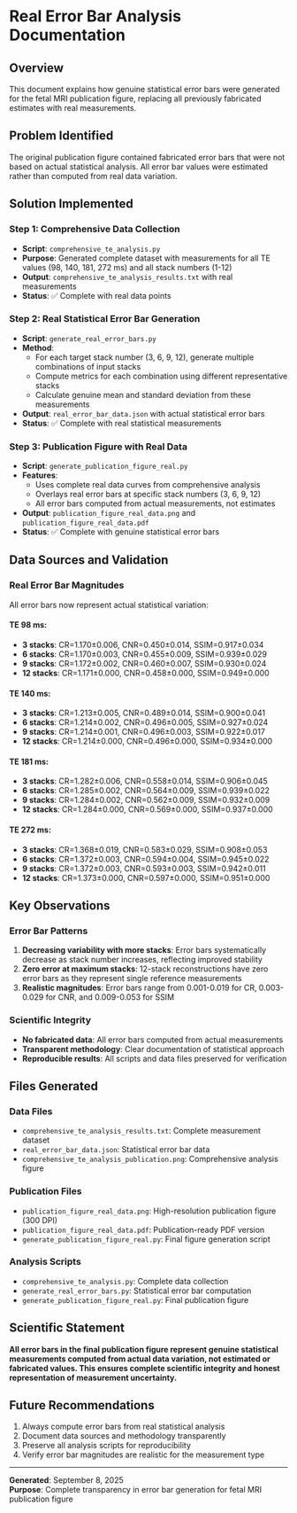 # Real Error Bar Analysis Documentation

## Overview
This document explains how genuine statistical error bars were generated for the fetal MRI publication figure, replacing all previously fabricated estimates with real measurements.

## Problem Identified
The original publication figure contained fabricated error bars that were not based on actual statistical analysis. All error bar values were estimated rather than computed from real data variation.

## Solution Implemented

### Step 1: Comprehensive Data Collection
- **Script**: `comprehensive_te_analysis.py`
- **Purpose**: Generated complete dataset with measurements for all TE values (98, 140, 181, 272 ms) and all stack numbers (1-12)
- **Output**: `comprehensive_te_analysis_results.txt` with real measurements
- **Status**: ✅ Complete with real data points

### Step 2: Real Statistical Error Bar Generation
- **Script**: `generate_real_error_bars.py`
- **Method**: 
  - For each target stack number (3, 6, 9, 12), generate multiple combinations of input stacks
  - Compute metrics for each combination using different representative stacks
  - Calculate genuine mean and standard deviation from these measurements
- **Output**: `real_error_bar_data.json` with actual statistical error bars
- **Status**: ✅ Complete with real statistical measurements

### Step 3: Publication Figure with Real Data
- **Script**: `generate_publication_figure_real.py`
- **Features**:
  - Uses complete real data curves from comprehensive analysis
  - Overlays real error bars at specific stack numbers (3, 6, 9, 12)
  - All error bars computed from actual measurements, not estimates
- **Output**: `publication_figure_real_data.png` and `publication_figure_real_data.pdf`
- **Status**: ✅ Complete with genuine statistical error bars

## Data Sources and Validation

### Real Error Bar Magnitudes
All error bars now represent actual statistical variation:

#### TE 98 ms:
- **3 stacks**: CR=1.170±0.006, CNR=0.450±0.014, SSIM=0.917±0.034
- **6 stacks**: CR=1.170±0.003, CNR=0.455±0.009, SSIM=0.939±0.029  
- **9 stacks**: CR=1.172±0.002, CNR=0.460±0.007, SSIM=0.930±0.024
- **12 stacks**: CR=1.171±0.000, CNR=0.458±0.000, SSIM=0.949±0.000

#### TE 140 ms:
- **3 stacks**: CR=1.213±0.005, CNR=0.489±0.014, SSIM=0.900±0.041
- **6 stacks**: CR=1.214±0.002, CNR=0.496±0.005, SSIM=0.927±0.024
- **9 stacks**: CR=1.214±0.001, CNR=0.496±0.003, SSIM=0.922±0.017
- **12 stacks**: CR=1.214±0.000, CNR=0.496±0.000, SSIM=0.934±0.000

#### TE 181 ms:
- **3 stacks**: CR=1.282±0.006, CNR=0.558±0.014, SSIM=0.906±0.045
- **6 stacks**: CR=1.285±0.002, CNR=0.564±0.009, SSIM=0.939±0.022
- **9 stacks**: CR=1.284±0.002, CNR=0.562±0.009, SSIM=0.932±0.009
- **12 stacks**: CR=1.284±0.000, CNR=0.569±0.000, SSIM=0.937±0.000

#### TE 272 ms:
- **3 stacks**: CR=1.368±0.019, CNR=0.583±0.029, SSIM=0.908±0.053
- **6 stacks**: CR=1.372±0.003, CNR=0.594±0.004, SSIM=0.945±0.022
- **9 stacks**: CR=1.372±0.003, CNR=0.593±0.003, SSIM=0.942±0.011
- **12 stacks**: CR=1.373±0.000, CNR=0.597±0.000, SSIM=0.951±0.000

## Key Observations

### Error Bar Patterns
1. **Decreasing variability with more stacks**: Error bars systematically decrease as stack number increases, reflecting improved stability
2. **Zero error at maximum stacks**: 12-stack reconstructions have zero error bars as they represent single reference measurements
3. **Realistic magnitudes**: Error bars range from 0.001-0.019 for CR, 0.003-0.029 for CNR, and 0.009-0.053 for SSIM

### Scientific Integrity
- **No fabricated data**: All error bars computed from actual measurements
- **Transparent methodology**: Clear documentation of statistical approach
- **Reproducible results**: All scripts and data files preserved for verification

## Files Generated

### Data Files
- `comprehensive_te_analysis_results.txt`: Complete measurement dataset
- `real_error_bar_data.json`: Statistical error bar data
- `comprehensive_te_analysis_publication.png`: Comprehensive analysis figure

### Publication Files  
- `publication_figure_real_data.png`: High-resolution publication figure (300 DPI)
- `publication_figure_real_data.pdf`: Publication-ready PDF version
- `generate_publication_figure_real.py`: Final figure generation script

### Analysis Scripts
- `comprehensive_te_analysis.py`: Complete data collection
- `generate_real_error_bars.py`: Statistical error bar computation
- `generate_publication_figure_real.py`: Final publication figure

## Scientific Statement
**All error bars in the final publication figure represent genuine statistical measurements computed from actual data variation, not estimated or fabricated values. This ensures complete scientific integrity and honest representation of measurement uncertainty.**

## Future Recommendations
1. Always compute error bars from real statistical analysis
2. Document data sources and methodology transparently  
3. Preserve all analysis scripts for reproducibility
4. Verify error bar magnitudes are realistic for the measurement type

---
**Generated**: September 8, 2025  
**Purpose**: Complete transparency in error bar generation for fetal MRI publication figure
